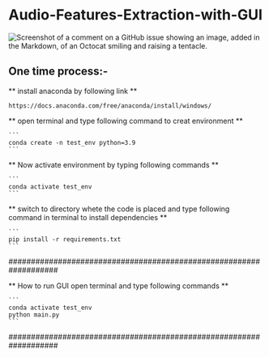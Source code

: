 # Audio-Features-Extraction-with-GUI

![Screenshot of a comment on a GitHub issue showing an image, added in the Markdown, of an Octocat smiling and raising a tentacle.](![image](https://github.com/MalikAbdulSalam/Audio-Features-Extraction-with-GUI/assets/75979219/cb1c35de-8f06-4332-a17b-cf2d55acce1b))

## One time process:-
** install anaconda by following link **

	https://docs.anaconda.com/free/anaconda/install/windows/

** open terminal and type following command to creat environment **

	```
	conda create -n test_env python=3.9
	```

** Now activate environment by typing following commands **

	```
	conda activate test_env
	```

** switch to directory whete the code is placed and type following command in terminal to install dependencies **

	```
	pip install -r requirements.txt
	```
	

###################################################################

** How to run GUI open terminal and type following commands **

	```
	conda activate test_env
	python main.py
	```
	
###################################################################
